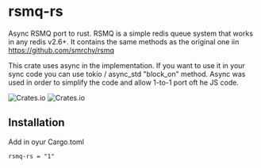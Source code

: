 # rsmq-rs

Async RSMQ port to rust. RSMQ is a simple redis queue system that works in any redis v2.6+. It contains the same methods as the original one iin https://github.com/smrchy/rsmq

This crate uses async in the implementation. If you want to use it in your sync code you can use tokio / async_std "block_on" method. Async was used in order to simplify the code and allow 1-to-1 port oft he JS code.

![Crates.io](https://img.shields.io/crates/v/rsmq-rs) ![Crates.io](https://img.shields.io/crates/l/rsmq-rs)

## Installation

Add in oyur Cargo.toml
```
rsmq-rs = "1"
```

